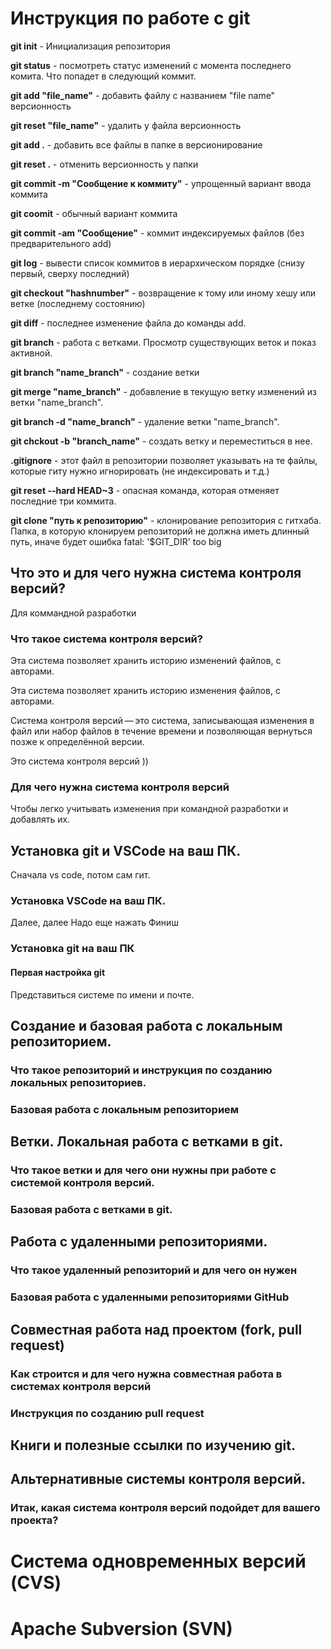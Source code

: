 # Инструкция по работе с git

**git init** - Инициализация репозитория

**git status** - посмотреть статус изменений с момента последнего комита. Что попадет в следующий коммит.

**git add "file_name"** - добавить файлу с названием "file name" версионность

**git reset "file_name"** - удалить у файла версионность

**git add .** - добавить все файлы в папке в версионирование

**git reset .** - отменить версионность у папки

**git commit -m "Сообщение к коммиту"** - упрощенный вариант ввода коммита

**git coomit** - обычный вариант коммита

**git commit -am "Сообщение"** - коммит индексируемых файлов (без предварительного add)

**git log** - вывести список коммитов в иерархическом порядке (снизу первый, сверху последний)

**git checkout "hashnumber"** - возвращение к тому или иному хешу или ветке (последнему состоянию) 

**git diff** - последнее изменение файла до команды add.

**git branch** - работа с ветками. Просмотр существующих веток и показ активной.

**git branch "name_branch"** - создание ветки

**git merge "name_branch"** - добавление в текущую ветку изменений из ветки "name_branch".

**git branch -d "name_branch"** - удаление ветки "name_branch".

**git chckout -b "branch_name"** - создать ветку и переместиться в нее.

**.gitignore** - этот файл в репозитории позволяет указывать на те файлы, которые гиту нужно игнорировать (не индексировать и т.д.)

**git reset --hard HEAD~3** - опасная команда, которая отменяет последние три коммита.

**git clone "путь к репозиторию"** - клонирование репозитория с гитхаба. Папка, в которую клонируем репозиторий не должна иметь длинный путь, иначе будет ошибка fatal: '$GIT_DIR' too big

## Что это и для чего нужна система контроля версий?

Для коммандной разработки

### Что такое система контроля версий?
Эта система позволяет хранить историю изменений файлов, с авторами.

Эта система позволяет хранить историю изменения файлов, с авторами.

Система контроля версий — это система, записывающая изменения в файл или набор файлов в течение времени и позволяющая вернуться позже к определённой версии. 

Это система контроля версий ))

### Для чего нужна система контроля версий

Чтобы легко учитывать изменения при командной разработки и добавлять их.

## Установка git и VSCode на ваш ПК.

Сначала vs code, потом сам гит.

### Установка VSCode на ваш ПК.

Далее, далее
Надо еще нажать Финиш

### Установка git на ваш ПК

#### Первая настройка git

Представиться системе по имени и почте.

## Создание и базовая работа с локальным репозиторием.

### Что такое репозиторий и инструкция по созданию локальных репозиториев.

### Базовая работа с локальным репозиторием

## Ветки. Локальная работа с ветками в git.

### Что такое ветки и для чего они нужны при работе с системой контроля версий.

### Базовая работа с ветками в git.

## Работа с удаленными репозиториями.

### Что такое удаленный репозиторий и для чего он нужен

### Базовая работа с удаленными репозиториями GitHub

## Совместная работа над проектом (fork, pull request)

### Как строится и для чего нужна совместная работа в системах контроля версий

### Инструкция по созданию pull request

## Книги и полезные ссылки по изучению git.

## Альтернативные системы контроля версий.

### Итак, какая система контроля версий подойдет для вашего проекта?

# Система одновременных версий (CVS)

# Apache Subversion (SVN)

